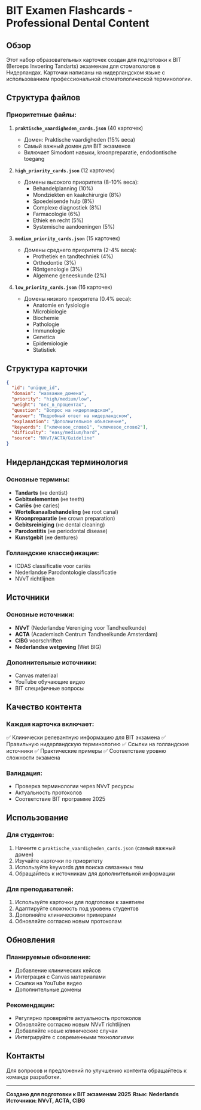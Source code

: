# BIT Examen Flashcards - Professional Dental Content

## Обзор

Этот набор образовательных карточек создан для подготовки к BIT (Beroeps Invoering Tandarts) экзаменам для стоматологов в Нидерландах. Карточки написаны на нидерландском языке с использованием профессиональной стоматологической терминологии.

## Структура файлов

### Приоритетные файлы:

1. **`praktische_vaardigheden_cards.json`** (40 карточек)
   - Домен: Praktische vaardigheden (15% веса)
   - Самый важный домен для BIT экзаменов
   - Включает Simodont навыки, kroonpreparatie, endodontische toegang

2. **`high_priority_cards.json`** (12 карточек)
   - Домены высокого приоритета (8-10% веса):
     - Behandelplanning (10%)
     - Mondziekten en kaakchirurgie (8%)
     - Spoedeisende hulp (8%)
     - Complexe diagnostiek (8%)
     - Farmacologie (6%)
     - Ethiek en recht (5%)
     - Systemische aandoeningen (5%)

3. **`medium_priority_cards.json`** (15 карточек)
   - Домены среднего приоритета (2-4% веса):
     - Prothetiek en tandtechniek (4%)
     - Orthodontie (3%)
     - Röntgenologie (3%)
     - Algemene geneeskunde (2%)

4. **`low_priority_cards.json`** (16 карточек)
   - Домены низкого приоритета (0.4% веса):
     - Anatomie en fysiologie
     - Microbiologie
     - Biochemie
     - Pathologie
     - Immunologie
     - Genetica
     - Epidemiologie
     - Statistiek

## Структура карточки

```json
{
  "id": "unique_id",
  "domain": "название_домена",
  "priority": "high/medium/low",
  "weight": "вес_в_процентах",
  "question": "Вопрос на нидерландском",
  "answer": "Подробный ответ на нидерландском",
  "explanation": "Дополнительное объяснение",
  "keywords": ["ключевое_слово1", "ключевое_слово2"],
  "difficulty": "easy/medium/hard",
  "source": "NVvT/ACTA/Guideline"
}
```

## Нидерландская терминология

### Основные термины:
- **Tandarts** (не dentist)
- **Gebitselementen** (не teeth)
- **Cariës** (не caries)
- **Wortelkanaalbehandeling** (не root canal)
- **Kroonpreparatie** (не crown preparation)
- **Gebitsreiniging** (не dental cleaning)
- **Parodontitis** (не periodontal disease)
- **Kunstgebit** (не dentures)

### Голландские классификации:
- ICDAS classificatie voor cariës
- Nederlandse Parodontologie classificatie
- NVvT richtlijnen

## Источники

### Основные источники:
- **NVvT** (Nederlandse Vereniging voor Tandheelkunde)
- **ACTA** (Academisch Centrum Tandheelkunde Amsterdam)
- **CIBG** voorschriften
- **Nederlandse wetgeving** (Wet BIG)

### Дополнительные источники:
- Canvas materiaal
- YouTube обучающие видео
- BIT специфичные вопросы

## Качество контента

### Каждая карточка включает:
✅ Клинически релевантную информацию для BIT экзамена
✅ Правильную нидерландскую терминологию
✅ Ссылки на голландские источники
✅ Практические примеры
✅ Соответствие уровню сложности экзамена

### Валидация:
- Проверка терминологии через NVvT ресурсы
- Актуальность протоколов
- Соответствие BIT программе 2025

## Использование

### Для студентов:
1. Начните с `praktische_vaardigheden_cards.json` (самый важный домен)
2. Изучайте карточки по приоритету
3. Используйте keywords для поиска связанных тем
4. Обращайтесь к источникам для дополнительной информации

### Для преподавателей:
1. Используйте карточки для подготовки к занятиям
2. Адаптируйте сложность под уровень студентов
3. Дополняйте клиническими примерами
4. Обновляйте согласно новым протоколам

## Обновления

### Планируемые обновления:
- Добавление клинических кейсов
- Интеграция с Canvas материалами
- Ссылки на YouTube видео
- Дополнительные домены

### Рекомендации:
- Регулярно проверяйте актуальность протоколов
- Обновляйте согласно новым NVvT richtlijnen
- Добавляйте новые клинические случаи
- Интегрируйте с современными технологиями

## Контакты

Для вопросов и предложений по улучшению контента обращайтесь к команде разработки.

---

**Создано для подготовки к BIT экзаменам 2025**
**Язык: Nederlands**
**Источники: NVvT, ACTA, CIBG** 